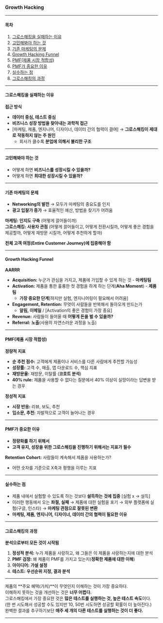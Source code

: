 ### **Growth Hacking**

---

#### **목차**  
1. [그로스해킹을 실패하는 이유](#그로스해킹을-실패하는-이유)  
2. [고민해봐야 하는 것](#고민해봐야-하는-것)  
3. [기존 마케팅의 문제](#기존-마케팅의-문제)  
4. [Growth Hacking Funnel](#hacking-growth-funnel)  
5. [PMF(제품 시장 적합성)](#pmf제품-시장-적합성)  
6. [PMF가 중요한 이유](#pmf가-중요한-이유)  
7. [실수하는 점](#실수하는-점)  
8. [그로스해킹의 과정](#그로스-마케팅의-과정)  

---

#### 그로스해킹을 실패하는 이유

**접근 방식**  
- **데이터 중심, 테스트 중심**  
- **비즈니스 성장 방법을 찾아내는 과학적 접근**  
- [마케팅, 제품, 엔지니어, 디자이너, 데이터 간의 협력이 결여] → **그로스해킹이 제대로 작동하지 않는 주 원인**  
  - 회사가 클수록 **분업에 의해서 불리한 구조**  

---

#### **고민해봐야 하는 것**  
- 어떻게 하면 **비즈니스를 성장시킬 수 있을까?**  
- 어떻게 하면 **최대한 성장시킬 수 있을까?**  

---

#### **기존 마케팅의 문제**  
- **Networking의 발전** → 모두가 마케팅의 중요도를 인지  
- **광고 입찰가 증가** → 효율적인 예산, 방법을 찾기가 어려움  

**마케팅:** **인지도 구축** (어떻게 끌어들이까)  
**그로스해킹:** **사용자 관점** (어떻게 끌어들이고, 어떻게 전환시킬까, 어떻게 좋은 경험을 제공할까, 어떻게 재방문 시킬까, 어떻게 추천하게 할까)  

**전체 고객 여정(Entire Customer Journey)에 집중해야 함**  

---

#### **Growth Hacking Funnel**

**AARRR**  

- **Acquisition:** 누군가 관심을 가지고, 제품에 가입할 수 있게 하는 것 - **마케팅팀**  
- **Activation:** 제품을 통한 훌륭한 첫 경험을 하게 하는 단계(**Aha Moment**) - **제품팀**  
  - **가장 중요한 단계**[하지만 실험, 엔지니어링이 필요해서 어려움]  
- **Engagement, Retention:** 무엇이 사람들을 반복해서 돌아오게 만드는가  
  - **알림, 이메일** / [Activation의 좋은 경험이 가장 중요]  
- **Revenue:** 사람들이 들어올 때 **어떻게 돈을 벌 수 있을까?**  
- **Referral:** **노출**(사용의 자연스러운 과정을 노출)  

---

#### **PMF(제품 시장 적합성)**  

**정량적 지표**  
- **순 추천 점수:** 고객에게 제품이나 서비스를 다른 사람에게 추천할 가능성  
- **성장률:** 고객 수, 매출, 앱 다운로드 수, 핵심 지표  
- **재방문율:** 재방문, 이탈률 (**코호트 분석**)  
- **40% rule:** 제품을 사용할 수 없다는 질문에서 40% 이상이 실망이라는 답변을 받는 경우  

**정성적 지표**  
- **시장 반응:** 리뷰, 보도, 추천  
- **입소문, 추천:** 자발적으로 고객이 늘어나는 경우  

---

#### **PMF가 중요한 이유**  
- **정량화를 하기 위해서**  
- **고객 유지, 성장을 위한 그로스해킹을 진행하기 위해서는 지표가 필수**  

**Retention Cohort:** 사람들이 계속해서 제품을 사용하는가?  
- 어떤 숫자를 기준으로 X축과 평행을 이루는 지표  

---

#### **실수하는 점**  
- 제품 내에서 실험할 수 있도록 하는 것보다 **설득하는 것에 집중** [실험 x → 설득]  
- 이러한 행동에서 오는 **좌절, 실패** → 제품에 대한 실험을 포기 → 외부 플랫폼에 실험(구글, 인스타) → **마케팅 관점으로 잘못된 변환**  
- **마케팅, 제품, 엔지니어, 디자이너, 데이터 간의 협력이 필요한 이유**  

---

#### **그로스해킹의 과정**  
**분석으로부터 모든 것이 시작됨**

1. **정성적 분석:** 누가 제품을 사랑하고, 왜 그들은 이 제품을 사랑하는지에 대한 분석  
2. **PMF 검정:** 왜 제품이 PMF를 가지고 있는지(**정확한 제품에 대한 이해**)  
3. **아이디어:** **가설 설정**  
4. **테스트:** **우선순위 지정, 결과 분석**  

---

제품의 **주요 혜택(가치)**이 무엇인지 이해하는 것이 가장 중요하다.  
이해하지 못하는 것을 개선하는 것은 **너무 어렵다.**  
그로스해킹에서 가장 중요한 것은 **많은 테스트를 실행하는 것, 높은 테스트 속도**이다.  
(한 번 시도해서 성공할 수도 있지만 10, 50번 시도하면 성공할 확률이 더 높아진다.)  
완벽한 결과를 추구하기보단 **매주 세 개의 다른 테스트를 실행하는 것이 더 좋다.**

---